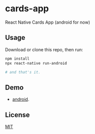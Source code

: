 # cards-app

React Native Cards App (android for now)

## Usage

Download or clone this repo, then run:

```bash
npm install
npx react-native run-android

# and that's it.
```

## Demo
* [android](https://play.google.com/store/apps/details?id=com.typescript_app).
## License
[MIT](https://choosealicense.com/licenses/mit/)

